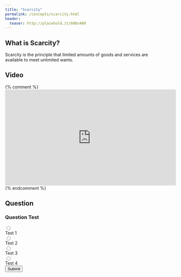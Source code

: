 ```yaml
---
title: "Scarcity"
permalink: /concepts/scarcity.html
header:
  teaser: http://placehold.it/600x400
---
```


## What is Scarcity?
Scarcity is the principle that limited amounts of goods and services are available to meet unlimited wants.

## Video

{% comment %}<iframe width="560" height="315" src="https://www.youtube-nocookie.com/embed/mRSBjFkbH0I?rel=0&showinfo=0" frameborder="0" allow="autoplay; encrypted-media" allowfullscreen></iframe>{% endcomment %}

## Question

### Question Test

<form class="form">
  <div><div class="radio-container"><input class="radio" type="radio" name="choice" value="0"></div> Test 1</div>
  <div><div class="radio-container"><input class="radio" type="radio" name="choice" value="1"></div> Test 2</div>
  <div><div class="radio-container"><input class="radio" type="radio" name="choice" value="2"></div> Test 3</div>
  <div><div class="radio-container"><input class="radio" type="radio" name="choice" value="3"></div> Test 4</div>
  <button class="btn btn--info" onclick="submitAnswer()">Submit</button>
  <p id="message"></p>
</form>

<script>
function submitAnswer() {
  var radios = document.getElementsByName("choice");
  var len = radios.length;
  var checked = false;
  var userAnswer;
  var msg = document.getElementById("message");
  
  for(i = 0; i < len; i++) {
     if(radios[i].checked) {
       checked = true;
       userAnswer = radios[i].value;
     }
  } 
  if(!checked) {
    msg.className = "notice--info";
    msg.innerHTML = "Please select an answer.";
  }
  else if(userAnswer === "1") {
    msg.className = "notice--success";
    msg.innerHTML = "Correct!";
  }
  else {
    msg.className = "notice--danger";
    msg.innerHTML = "Incorrect.";
  }
  setTimeout(function() {
    msg.innerHTML = "";
    msg.className = "";
  }, 5000 );
  
}
</script>
